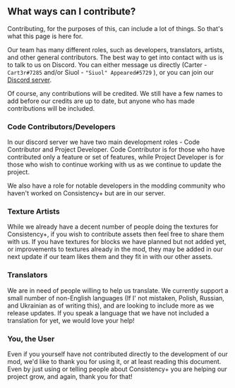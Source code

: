 ## What ways can I contribute? 

Contributing, for the purposes of this, can include a lot of things. So that's what this page is here for. 

Our team has many different roles, such as developers, translators, artists, and other general contributors.
The best way to get into contact with us is to talk to us on Discord.  You can either message us directly (Carter - `Cart3r#7285` and/or Siuol - `"Siuol" Appeared#5729` ), or you can join our [Discord server](https://discord.gg/VeNX7h8bAK).

Of course, any contributions will be credited.  We still have a few names to add before our credits are up to date, but anyone who has made contributions will be included.

### Code Contributors/Developers

In our discord server we have two main development roles - Code Contributor and Project Developer.  Code Contributor is for those who have contributed only a feature or set of features, while Project Developer is for those who wish to continue working with us as we continue to update the project.

We also have a role for notable developers in the modding community who haven't worked on Consistency+ but are in our server. 

### Texture Artists

While we already have a decent number of people doing the textures for Consistency+, if you wish to contribute assets then feel free to share them with us.  If you have textures for blocks we have planned but not added yet, or improvements to textures already in the mod, they may be added in our next update if our team likes them and they fit in with our other assets.

### Translators

We are in need of people willing to help us translate.  We currently support a small number of non-English languages (If I' not mistaken, Polish, Russian, and Ukrainian as of writing this), and are looking to include more as we release updates.  If you speak a language that we have not included a translation for yet, we would love your help!

### You, the User

Even if you yourself have not contributed directly to the development of our mod, we'd like to thank you for using it, or at least reading this document.  Even by just using or telling people about Consistency+ you are helping our project grow, and again, thank you for that!  
